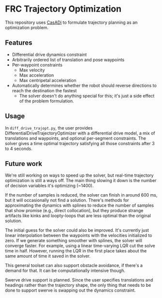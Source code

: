 # FRC Trajectory Optimization

This repository uses [CasADi](https://web.casadi.org/) to formulate trajectory
planning as an optimization problem.

## Features

* Differential drive dynamics constraint
* Arbitrarily ordered list of translation and pose waypoints
* Per-waypoint constraints
  * Max velocity
  * Max acceleration
  * Max centripetal acceleration
* Automatically determines whether the robot should reverse directions to reach
  the destination the fastest
  * The solver doesn't do anything special for this; it's just a side effect of
    the problem formulation.

## Usage

In `diff_drive_trajopt.py`, the user provides
DifferentialDriveTrajectoryOptimizer with a differential drive model, a mix of
translations and waypoints, and optional per-segment constraints. The solver
gives a time optimal trajectory satisfying all those constraints after 3 to 4
seconds.

## Future work

We're still working on ways to speed up the solver, but real-time trajectory
optimization is still a ways off. The main thing slowing it down is the number
of decision variables it's optimizing (~1400).

If the number of samples is reduced, the solver can finish in around 600 ms, but
it will occasionally not find a solution. There's methods for approximating the
dynamics with splines to reduce the number of samples that show promise (e.g.,
direct collocation), but they produce strange artifacts like kinks and
loopty-loops that are less optimal than the original solution.

The initial guess for the solver could also be improved. It's currently just
linear interpolation between the waypoints with the velocities initialized to
zero. If we generate something smoother with splines, the solver will converge
faster. For example, using a linear time-varying LQR cut the solve time in half.
However, running the LQR in the first place takes about the same amount of time
it saved in the solver.

This general toolset can also support obstacle avoidance, if there's a demand
for that. It can be computationally intensive though.

Swerve drive support is planned. Since the user specifies translations and
headings rather than the trajectory shape, the only thing that needs to be done
to support swerve is swapping out the dynamics constraint.
